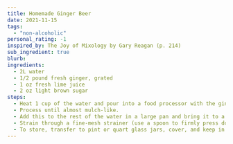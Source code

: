 ```yaml
---
title: Homemade Ginger Beer
date: 2021-11-15
tags:
  - "non-alcoholic"
personal_rating: -1
inspired_by: The Joy of Mixology by Gary Reagan (p. 214)
sub_ingredient: true
blurb:
ingredients:
  - 2L water
  - 1/2 pound fresh ginger, grated
  - 1 oz fresh lime juice
  - 2 oz light brown sugar
steps:
  - Heat 1 cup of the water and pour into a food processor with the ginger.
  - Process until almost mulch-like.
  - Add this to the rest of the water in a large pan and bring it to a boil. Cover, remove from the heat, and allow it to stand for 1 hour.
  - Strain through a fine-mesh strainer (use a spoon to firmly press down on the ginger to extract all the flavor) and discard the pulp, add the lime juice and light brown sugar to the flavored water, stir well to dissolve, and allow the ginger mixture to come to room temperature before serving.
  - To store, transfer to pint or quart glass jars, cover, and keep in the refrigerator for up to a week.
---
```


